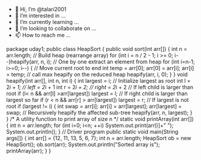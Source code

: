 - 👋 Hi, I’m @talari2001
- 👀 I’m interested in ...
- 🌱 I’m currently learning ...
- 💞️ I’m looking to collaborate on ...
- 📫 How to reach me ...

<!---
talari2001/talari2001 is a ✨ special ✨ repository because its `README.md` (this file) appears on your GitHub profile.
You can click the Preview link to take a look at your changes.
--->
package uday1;
public class HeapSort
{
public void sort(int arr[])
{
int n = arr.length;
// Build heap (rearrange array)
for (int i = n / 2 - 1; i >= 0; i--)heapify(arr, n, i);
// One by one extract an element from heap
for (int i=n-1; i>=0; i--)
{
// Move current root to end
int temp = arr[0];
arr[0] = arr[i];
arr[i] = temp;
// call max heapify on the reduced heap
heapify(arr, i, 0);
}
}
void heapify(int arr[], int n, int i)
{
int largest = i; // Initialize largest as root
int l = 2*i + 1; // left = 2*i + 1
int r = 2*i + 2; // right = 2*i + 2
// If left child is larger than root
if (l< n && arr[l] >arr[largest])
largest = l;
// If right child is larger than largest so far
if (r < n && arr[r] > arr[largest])
largest = r;
// If largest is not root
if (largest != i)
{
int swap = arr[i];
arr[i] = arr[largest];
arr[largest] = swap;
// Recursively heapify the affected sub-tree
heapify(arr, n, largest);
}
}
/* A utility function to print array of size n */
static void printArray(int arr[])
{
int n = arr.length;
for (int i=0; i<n; ++i)
System.out.print(arr[i]+" ");
System.out.println();
}
// Driver program
public static void main(String args[])
{
int arr[] = {12, 11, 13, 5, 6, 7};
int n = arr.length;
HeapSort ob = new HeapSort();
ob.sort(arr);
System.out.println("Sorted array is");
printArray(arr);
}
}
